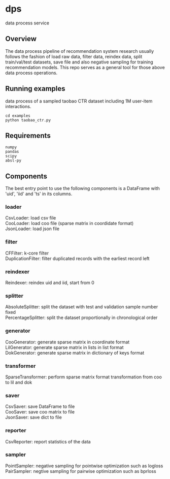 # dps
data process service

## Overview
The data process pipeline of recommendation system research usually follows the fashion of load raw data, filter data, reindex data, split train/val/test datasets, save file and also negative sampling for training recommendation models. This repo serves as a general tool for those above data process operations.

## Running examples
data process of a sampled taobao CTR dataset including 1M user-item interactions.
```
cd examples
python taobao_ctr.py
```

## Requirements
```
numpy
pandas
scipy
absl-py
```

## Components
The best entry point to use the following components is a DataFrame with 'uid', 'iid' and 'ts' in its columns.
### loader
CsvLoader: load csv file  
CooLoader: load coo file (sparse matrix in coordidate format)  
JsonLoader: load json file
### filter
CFFilter: k-core filter  
DuplicationFilter: filter duplicated records with the earliest record left
### reindexer
Reindexer: reindex uid and iid, start from 0
### splitter
AbsoluteSplitter: split the dataset with test and validation sample number fixed  
PercentageSplitter: split the dataset proportionally in chronological order
### generator
CooGenerator: generate sparse matrix in coordinate format  
LilGenerator: generate sparse matrix in lists in list format  
DokGenerator: generate sparse matrix in dictionary of keys format
### transformer
SparseTransformer: perform sparse matrix format transformation from coo to lil and dok
### saver
CsvSaver: save DataFrame to file  
CooSaver: save coo matrix to file  
JsonSaver: save dict to file
### reporter
CsvReporter: report statistics of the data  
### sampler
PointSampler: negative sampling for pointwise optimization such as logloss  
PairSampler: negtive sampling for pairwise optimization such as bprloss

